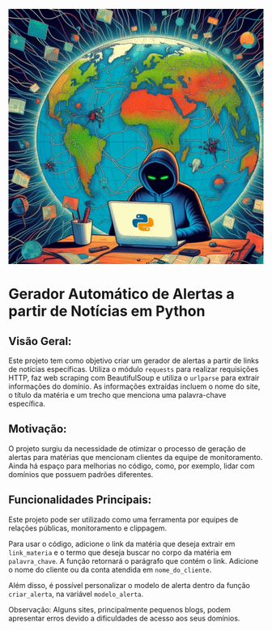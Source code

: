 ![Foto de Capa](https://github.com/cesarabaraujo/capa_perfil/blob/main/_ca1c26d8-7e8e-423b-9a52-58f06fdfea22.jpeg)


# Gerador Automático de Alertas a partir de Notícias em Python

## Visão Geral:

Este projeto tem como objetivo criar um gerador de alertas a partir de links de notícias específicas. Utiliza o módulo `requests` para realizar requisições HTTP, faz web scraping com BeautifulSoup e utiliza o `urlparse` para extrair informações do domínio. As informações extraídas incluem o nome do site, o título da matéria e um trecho que menciona uma palavra-chave específica.

## Motivação:

O projeto surgiu da necessidade de otimizar o processo de geração de alertas para matérias que mencionam clientes da equipe de monitoramento. Ainda há espaço para melhorias no código, como, por exemplo, lidar com domínios que possuem padrões diferentes.

## Funcionalidades Principais:

Este projeto pode ser utilizado como uma ferramenta por equipes de relações públicas, monitoramento e clippagem.

Para usar o código, adicione o link da matéria que deseja extrair em `link_materia` e o termo que deseja buscar no corpo da matéria em `palavra_chave`. A função retornará o parágrafo que contém o link. Adicione o nome do cliente ou da conta atendida em `nome_do_cliente`.

Além disso, é possível personalizar o modelo de alerta dentro da função `criar_alerta`, na variável `modelo_alerta`.

Observação: Alguns sites, principalmente pequenos blogs, podem apresentar erros devido a dificuldades de acesso aos seus domínios.



